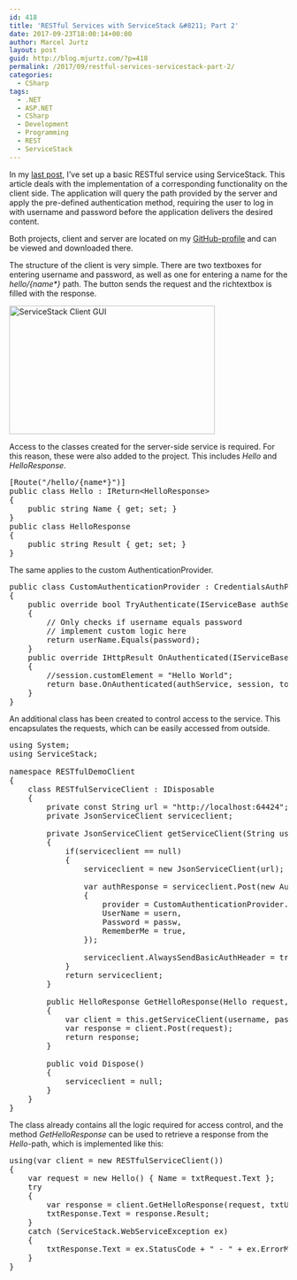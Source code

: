 ```yaml
---
id: 418
title: 'RESTful Services with ServiceStack &#8211; Part 2'
date: 2017-09-23T18:00:14+00:00
author: Marcel Jurtz
layout: post
guid: http://blog.mjurtz.com/?p=418
permalink: /2017/09/restful-services-servicestack-part-2/
categories:
  - CSharp
tags:
  - .NET
  - ASP.NET
  - CSharp
  - Development
  - Programming
  - REST
  - ServiceStack
---
```

In my [last post](http://blog.mjurtz.com/2017/09/creating-restful-services-servicestack/), I&#8217;ve set up a basic RESTful service using ServiceStack. This article deals with the implementation of a corresponding functionality on the client side. The application will query the path provided by the server and apply the pre-defined authentication method, requiring the user to log in with username and password before the application delivers the desired content.

Both projects, client and server are located on my [GitHub-profile](https://github.com/MarcelJurtz/ServiceStackExamples) and can be viewed and downloaded there.

The structure of the client is very simple. There are two textboxes for entering username and password, as well as one for entering a name for the _hello/{name*}_ path. The button sends the request and the richtextbox is filled with the response.

<img class="aligncenter size-full wp-image-419" src="https://i2.wp.com/blog.mjurtz.com/wp-content/uploads/2017/09/client_gui.png?resize=372%2C232" alt="ServiceStack Client GUI" width="372" height="232" data-recalc-dims="1" />

Access to the classes created for the server-side service is required. For this reason, these were also added to the project. This includes _Hello_ and _HelloResponse_.

<pre class="EnlighterJSRAW" data-enlighter-language="csharp">[Route("/hello/{name*}")]
public class Hello : IReturn&lt;HelloResponse&gt;
{
    public string Name { get; set; }
}
public class HelloResponse
{
    public string Result { get; set; }
}</pre>

The same applies to the custom AuthenticationProvider.

<pre class="EnlighterJSRAW" data-enlighter-language="csharp">public class CustomAuthenticationProvider : CredentialsAuthProvider
{
    public override bool TryAuthenticate(IServiceBase authService, string userName, string password)
    {
        // Only checks if username equals password
        // implement custom logic here
        return userName.Equals(password);
    }
    public override IHttpResult OnAuthenticated(IServiceBase authService, IAuthSession session, IAuthTokens tokens, Dictionary&lt;string, string&gt; authInfo)
    {
        //session.customElement = "Hello World";
        return base.OnAuthenticated(authService, session, tokens, authInfo);
    }
}</pre>

An additional class has been created to control access to the service. This encapsulates the requests, which can be easily accessed from outside.

<pre class="EnlighterJSRAW" data-enlighter-language="csharp">using System;
using ServiceStack;

namespace RESTfulDemoClient
{
    class RESTfulServiceClient : IDisposable
    {
        private const String url = "http://localhost:64424";
        private JsonServiceClient serviceclient;

        private JsonServiceClient getServiceClient(String usern, String passw)
        {
            if(serviceclient == null)
            {
                serviceclient = new JsonServiceClient(url);

                var authResponse = serviceclient.Post(new Authenticate
                {
                    provider = CustomAuthenticationProvider.Name, //= credentials
                    UserName = usern,
                    Password = passw,
                    RememberMe = true,
                });

                serviceclient.AlwaysSendBasicAuthHeader = true;
            }
            return serviceclient;
        }

        public HelloResponse GetHelloResponse(Hello request, String username, String password)
        {
            var client = this.getServiceClient(username, password);
            var response = client.Post(request);
            return response;
        }

        public void Dispose()
        {
            serviceclient = null;
        }
    }
}
</pre>

The class already contains all the logic required for access control, and the method _GetHelloResponse_ can be used to retrieve a response from the _Hello_-path, which is implemented like this:

<pre class="EnlighterJSRAW" data-enlighter-language="csharp">using(var client = new RESTfulServiceClient())
{
    var request = new Hello() { Name = txtRequest.Text };
    try
    {
        var response = client.GetHelloResponse(request, txtUsername.Text, txtPassword.Text);
        txtResponse.Text = response.Result;
    }
    catch (ServiceStack.WebServiceException ex)
    {
        txtResponse.Text = ex.StatusCode + " - " + ex.ErrorMessage;
    }
}</pre>